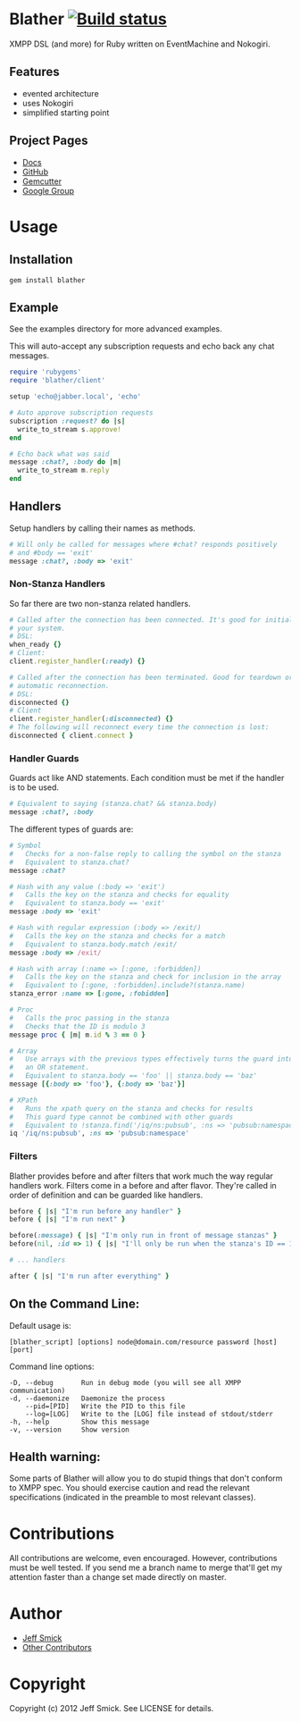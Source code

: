 # Blather [ ![Build status](http://travis-ci.org/sprsquish/blather.png) ](http://travis-ci.org/sprsquish/blather)

XMPP DSL (and more) for Ruby written on EventMachine and Nokogiri.

## Features

* evented architecture
* uses Nokogiri
* simplified starting point

## Project Pages

* [Docs](http://blather.squishtech.com)
* [GitHub](https://github.com/sprsquish/blather)
* [Gemcutter](http://gemcutter.org/gems/blather)
* [Google Group](http://groups.google.com/group/xmpp-blather)

# Usage

## Installation

    gem install blather

## Example

See the examples directory for more advanced examples.

This will auto-accept any subscription requests and echo back any chat messages.

```ruby
require 'rubygems'
require 'blather/client'

setup 'echo@jabber.local', 'echo'

# Auto approve subscription requests
subscription :request? do |s|
  write_to_stream s.approve!
end

# Echo back what was said
message :chat?, :body do |m|
  write_to_stream m.reply
end
```

## Handlers

Setup handlers by calling their names as methods.

```ruby
# Will only be called for messages where #chat? responds positively
# and #body == 'exit'
message :chat?, :body => 'exit'
```

### Non-Stanza Handlers

So far there are two non-stanza related handlers.

```ruby
# Called after the connection has been connected. It's good for initializing
# your system.
# DSL:
when_ready {}
# Client:
client.register_handler(:ready) {}

# Called after the connection has been terminated. Good for teardown or
# automatic reconnection.
# DSL:
disconnected {}
# Client
client.register_handler(:disconnected) {}
# The following will reconnect every time the connection is lost:
disconnected { client.connect }
```

### Handler Guards

Guards act like AND statements. Each condition must be met if the handler is to
be used.

```ruby
# Equivalent to saying (stanza.chat? && stanza.body)
message :chat?, :body
```

The different types of guards are:

```ruby
# Symbol
#   Checks for a non-false reply to calling the symbol on the stanza
#   Equivalent to stanza.chat?
message :chat?

# Hash with any value (:body => 'exit')
#   Calls the key on the stanza and checks for equality
#   Equivalent to stanza.body == 'exit'
message :body => 'exit'

# Hash with regular expression (:body => /exit/)
#   Calls the key on the stanza and checks for a match
#   Equivalent to stanza.body.match /exit/
message :body => /exit/

# Hash with array (:name => [:gone, :forbidden])
#   Calls the key on the stanza and check for inclusion in the array
#   Equivalent to [:gone, :forbidden].include?(stanza.name)
stanza_error :name => [:gone, :fobidden]

# Proc
#   Calls the proc passing in the stanza
#   Checks that the ID is modulo 3
message proc { |m| m.id % 3 == 0 }

# Array
#   Use arrays with the previous types effectively turns the guard into
#   an OR statement.
#   Equivalent to stanza.body == 'foo' || stanza.body == 'baz'
message [{:body => 'foo'}, {:body => 'baz'}]

# XPath
#   Runs the xpath query on the stanza and checks for results
#   This guard type cannot be combined with other guards
#   Equivalent to !stanza.find('/iq/ns:pubsub', :ns => 'pubsub:namespace').empty?
iq '/iq/ns:pubsub', :ns => 'pubsub:namespace'
```

### Filters

Blather provides before and after filters that work much the way regular
handlers work. Filters come in a before and after flavor. They're called in
order of definition and can be guarded like handlers.

```ruby
before { |s| "I'm run before any handler" }
before { |s| "I'm run next" }

before(:message) { |s| "I'm only run in front of message stanzas" }
before(nil, :id => 1) { |s| "I'll only be run when the stanza's ID == 1" }

# ... handlers

after { |s| "I'm run after everything" }
```

## On the Command Line:

Default usage is:

```
[blather_script] [options] node@domain.com/resource password [host] [port]
```

Command line options:

```
-D, --debug       Run in debug mode (you will see all XMPP communication)
-d, --daemonize   Daemonize the process
    --pid=[PID]   Write the PID to this file
    --log=[LOG]   Write to the [LOG] file instead of stdout/stderr
-h, --help        Show this message
-v, --version     Show version
```

## Health warning:

Some parts of Blather will allow you to do stupid things that don't conform to XMPP
spec. You should exercise caution and read the relevant specifications (indicated in
the preamble to most relevant classes).

# Contributions

All contributions are welcome, even encouraged. However, contributions must be
well tested. If you send me a branch name to merge that'll get my attention faster
than a change set made directly on master.

# Author

* [Jeff Smick](http://github.com/sprsquish)
* [Other Contributors](https://github.com/sprsquish/blather/contributors)

# Copyright

Copyright (c) 2012 Jeff Smick. See LICENSE for details.
